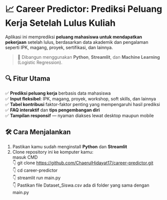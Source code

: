 # 📈 Career Predictor: Prediksi Peluang Kerja Setelah Lulus Kuliah

Aplikasi ini memprediksi **peluang mahasiswa untuk mendapatkan pekerjaan** setelah lulus, berdasarkan data akademik dan pengalaman seperti IPK, magang, proyek, sertifikasi, dan lainnya.

> 🚀 Dibangun menggunakan **Python**, **Streamlit**, dan **Machine Learning** (Logistic Regression).
## 🔍 Fitur Utama

✅ **Prediksi peluang kerja** berbasis data mahasiswa  
✅ **Input fleksibel**: IPK, magang, proyek, workshop, soft skills, dan lainnya  
✅ **Tabel kontribusi** faktor-faktor penting yang mempengaruhi hasil prediksi  
✅ **FAQ interaktif** dan **tips pengembangan diri**  
✅ **Tampilan responsif** — nyaman diakses lewat desktop maupun mobile

## 🛠️ Cara Menjalankan

1. Pastikan kamu sudah menginstall **Python** dan **Streamlit**
2. Clone repository ini ke komputer kamu: <br>
   masuk CMD<br>
   👇
   git clone https://github.com/ChaerulHidayat17/career-predictor.git <br>
   👇
   cd career-predictor <br>
   👇
   streamlit run main.py <br>
   👇
   Pastikan file Dataset_Siswa.csv ada di folder yang sama dengan main.py <br>
